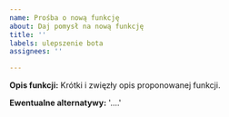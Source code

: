 ```yaml
---
name: Prośba o nową funkcję
about: Daj pomysł na nową funkcję
title: ''
labels: ulepszenie bota
assignees: ''

---
```


**Opis funkcji:**
Krótki i zwięzły opis proponowanej funkcji.

**Ewentualne alternatywy:**
'....'
